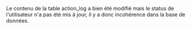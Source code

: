 Le contenu de la table action_log a bien été modifié mais le status
de l'utilisateur n'a pas été mis à jour, il y a donc incohérence dans la
base de données.
